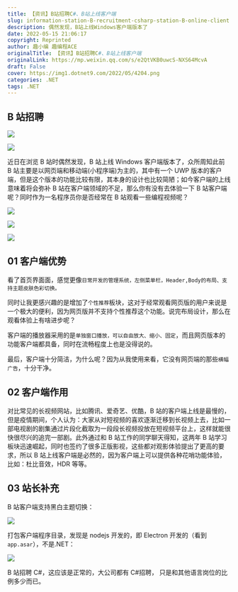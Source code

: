 ```yaml
---
title: 【资讯】B站招聘C#、B站上线客户端
slug: information-station-B-recruitment-csharp-station-B-online-client
description: 偶然发现，B站上线Windows客户端版本了
date: 2022-05-15 21:06:17
copyright: Reprinted
author: 趣小编 趣编程ACE
originalTitle: 【资讯】B站招聘C#、B站上线客户端
originalLink: https://mp.weixin.qq.com/s/e2QtVKB0uwcS-NXS64McvA
draft: False
cover: https://img1.dotnet9.com/2022/05/4204.png
categories: .NET
tags: .NET
---
```


## B 站招聘

![](https://img1.dotnet9.com/2022/05/4201.jpg)

![](https://img1.dotnet9.com/2022/05/4202.jpg)

近日在浏览 B 站时偶然发现，B 站上线 Windows 客户端版本了，众所周知此前 B 站主要是以网页端和移动端(小程序端)为主的，其中有一个 UWP 版本的客户端，但是这个版本的功能比较有限，其本身的设计也比较简陋；如今客户端的上线意味着将会弥补 B 站在客户端领域的不足，那么你有没有去体验一下 B 站客户端呢？同时作为一名程序员你是否经常在 B 站观看一些编程视频呢？

![](https://img1.dotnet9.com/2022/05/4203.png)

![](https://img1.dotnet9.com/2022/05/4204.png)

![](https://img1.dotnet9.com/2022/05/4205.png)

## 01 客户端优势

看了首页界面面，感觉更像`日常开发的管理系统，左侧菜单栏，Header,Body的布局、支持主题皮肤色彩切换。`

同时让我更感兴趣的是增加了`个性推荐`板块，这对于经常观看网页版的用户来说是一个极大的便利，因为网页版并不支持个性推荐这个功能。说完布局设计，那么在观看体验上有啥进步呢？

客户端的播放器采用的是`单独窗口播放，可以自由放大、缩小、固定`，而且网页版本的功能客户端都具备，同时在流畅程度上也是没得说的。

最后，客户端十分简洁，为什么呢？因为从我使用来看，它没有网页端的那些`横幅广告`，十分干净。

## 02 客户端作用

对比常见的长视频网站，比如腾讯、爱奇艺、优酷，B 站的客户端上线是最慢的，但是疫情期间，个人认为：大家从对短视频的喜欢逐渐迁移到长视频上去，比如一部电视剧的剧集通过片段化截取为一段段长视频投放在短视频平台上，这样就能很快很尽兴的追完一部剧。此外通过和 B 站工作的同学聊天得知，这两年 B 站学习板块迅速崛起，同时也签约了很多正版影视，这些都对观影体验提出了更高的要求，所以 B 站上线客户端是必然的，因为客户端上可以提供各种花哨功能体验，比如：杜比音效，HDR 等等。

## 03 站长补充

B 站客户端支持黑白主题切换：

![](https://img1.dotnet9.com/2022/05/4206.gif)

打包客户端程序目录，发现是 nodejs 开发的，即 Electron 开发的（看到`app.asar`），不是.NET：

![](https://img1.dotnet9.com/2022/05/4207.gif)

B 站招聘 C#，这应该是正常的，大公司都有 C#招聘， 只是和其他语言岗位的比例多少而已。
